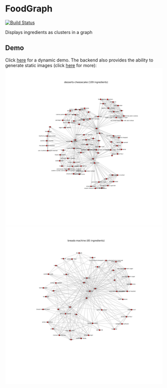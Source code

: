 # FoodGraph

[![Build Status](https://travis-ci.org/kpj/FoodGraph.svg?branch=master)](https://travis-ci.org/kpj/FoodGraph)

Displays ingredients as clusters in a graph

## Demo
Click [here](https://rawgit.com/kpj/FoodGraph/master/frontend/index.html) for a dynamic demo.
The backend also provides the ability to generate static images (click [here](https://github.com/kpj/FoodGraph/tree/master/data) for more):
![static tree](/data/desserts-cheesecake.png)
![static tree](/data/breads-machine.png)
